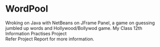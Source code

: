 # WordPool
 Wroking on Java with NetBeans on JFrame Panel, a game on guessing jumbled up words and Hollywood/Bollywod game.
 My Class 12th Information Practises Project<br>
 Refer Project Report for more information.
